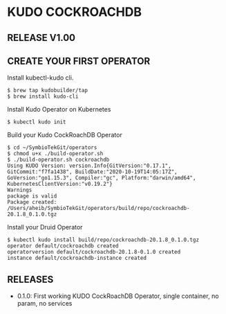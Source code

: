 # KUDO COCKROACHDB #

## RELEASE V1.00 ##



## CREATE YOUR FIRST OPERATOR #

Install kubectl-kudo cli.  

```
$ brew tap kudobuilder/tap
$ brew install kudo-cli
```

Install Kudo Operator on Kubernetes

```
$ kubectl kudo init
```

Build your Kudo CockRoachDB Operator

```
$ cd ~/SymbioTekGit/operators
$ chmod u+x ./build-operator.sh
$ ./build-operator.sh cockroachdb
Using KUDO Version: version.Info{GitVersion:"0.17.1", GitCommit:"f7fa1438", BuildDate:"2020-10-19T14:05:17Z", GoVersion:"go1.15.3", Compiler:"gc", Platform:"darwin/amd64", KubernetesClientVersion:"v0.19.2"}
Warnings
package is valid
Package created: /Users/aheib/SymbioTekGit/operators/build/repo/cockroachdb-20.1.8_0.1.0.tgz
```

Install your Druid Operator

```
$ kubectl kudo install build/repo/cockroachdb-20.1.8_0.1.0.tgz
operator default/cockroachdb created
operatorversion default/cockroachdb-20.1.8-0.1.0 created
instance default/cockroachdb-instance created
```

## RELEASES ##

* 0.1.0: First working KUDO CockRoachDB Operator, single container, no param, no services

